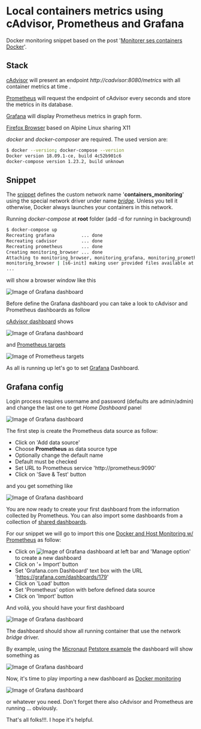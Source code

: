 # Local containers metrics using cAdvisor, Prometheus and Grafana

Docker monitoring snippet based on the post '[Monitorer ses containers Docker](https://blog.eleven-labs.com/fr/monitorer-ses-containers-docker/)'.

## Stack

[cAdvisor](https://github.com/google/cadvisor) will present an endpoint *http://cadvisor:8080/metrics* with all container metrics at time _<t>_.

[Prometheus](https://github.com/prometheus/prometheus) will request the endpoint of cAdvisor every _<x>_ seconds and store the metrics in its database.

[Grafana](https://github.com/grafana/grafana) will display Prometheus metrics in graph form.

[Firefox Browser](https://hub.docker.com/r/ellerbrock/alpine-firefox/dockerfile) based on Alpine Linux sharing X11 

*docker* and *docker-composer* are required. The used version are:

```bash
$ docker --version; docker-compose --version
Docker version 18.09.1-ce, build 4c52b901c6
docker-compose version 1.23.2, build unknown
```

## Snippet

The [snippet](./docker-compose.yml) defines the custom network name '**containers_monitoring**' using the special network driver under name _[bridge](launch-a-container-on-the-default-network)_. Unless you tell it otherwise, Docker always launches your containers in this network.

Running _docker-compose_ at **root** folder (add -d for running in background)

```bash
$ docker-compose up
Recreating grafana          ... done
Recreating cadvisor         ... done
Recreating prometheus       ... done
Creating monitoring_browser ... done
Attaching to monitoring_browser, monitoring_grafana, monitoring_prometheus, monitoring_cadvisor
monitoring_browser | [s6-init] making user provided files available at /var/run/s6/etc...exited 0.
...
```
will show a browser window like this

![Image of Grafana dashboard](./assets/browser_initial.jpg)

Before define the Grafana dashboard you can take a look to cAdvisor and Prometheus dashboards as follow

[cAdvisor dashboard](http://cadvisor:8080/containers/docker) shows

![Image of Grafana dashboard](./assets/cAdvisor.jpg)

and [Prometheus targets](http://prometheus:9090/targets)

![Image of Prometheus targets](./assets/prometheus.jpg)

As all is running up let's go to set [Grafana](http://grafana:3000/login) Dashboard.

## Grafana config

Login process requires username and password (defaults are admin/admin) and change the last one to get _Home Dashboard_ panel

![Image of Grafana dashboard](./assets/grafana_home_dashboard.jpg)

The first step is create the Prometheus data source as follow:
- Click on 'Add data source'
- Choose **Prometheus** as data source type
- Optionally change the default name
- Default must be checked
- Set URL to Prometheus service 'http://prometheus:9090'
- Click on 'Save & Test' button

and you get something like

![Image of Grafana dashboard](./assets/grafana_data_sources_prometheus.jpg)

You are now ready to create your first dashboard from the information collected by Prometheus. 
You can also import some dashboards from a collection of [shared dashboards](https://grafana.com/dashboards?dataSource=prometheus).

For our snippet we will go to import this one [Docker and Host Monitoring w/ Prometheus](https://grafana.com/dashboards/179) as follow:
- Click on ![Image of Grafana dashboard](./assets/grafana_dashboard_symbol.jpg) at left bar and 'Manage option' to create a new dashboard
- Click on '+ Import' button
- Set 'Grafana.com Dashboard' text box with the URL 'https://grafana.com/dashboards/179'
- Click on 'Load' button
- Set 'Prometheus' option with before defined data source
- Click on 'Import' button

And voilá, you should have your first dashboard 

![Image of Grafana dashboard](./assets/grafana_dashboard_173.jpg)    

The dashboard should show all running container that use the network _bridge_ driver.

By example, using the [Micronaut](https://micronaut.io/) [Petstore example](https://github.com/micronaut-projects/micronaut-examples/tree/master/petstore) the dashboard will show something as

![Image of Grafana dashboard](./assets/grafana_dashboard_173_alls.jpg)

Now, it's time to play importing a new dashboard as [Docker monitoring](https://grafana.com/dashboards/193)

![Image of Grafana dashboard](./assets/grafana_dashboard_193_alls.jpg)

or whatever you need. Don't forget there also cAdvisor and Prometheus are running ... obviously.

That's all folks!!!. I hope it's helpful.